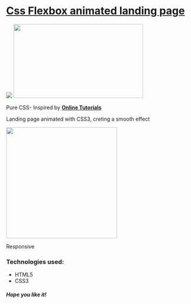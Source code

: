 <h1><a href="https://elena-in-code.github.io/Css-Flexbox-landing-page/"><strong>Css Flexbox animated landing page</strong></a></h1>
<img src="https://user-images.githubusercontent.com/30567608/29664551-4b786c60-88d0-11e7-950c-4efa5d10f3ef.PNG">
<img src="https://user-images.githubusercontent.com/30567608/29748260-ef745bb4-8b12-11e7-99ff-cbe149fb1730.gif" width=350px height=200>
<p>Pure CSS- Inspired by <a href="https://www.youtube.com/channel/UCbwXnUipZsLfUckBPsC7Jog"><strong>Online Tutorials</strong></a></p>
<p>Landing page animated with CSS3, creting a smooth effect</p>
<img src="https://user-images.githubusercontent.com/30567608/29664752-539a98f4-88d1-11e7-990a-2395b11b1d79.png" with="300px" height="300px">
<p>Responsive</p>

<h3>Technologies used: </h3>
<ul>
	<li>HTML5</li>
	<li>CSS3</li>
</ul>

<h5>Hope you like it!</h5>
